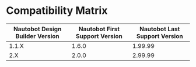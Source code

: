 # Compatibility Matrix

| Nautobot Design Builder Version | Nautobot First Support Version | Nautobot Last Support Version |
| ------------------------------- | ------------------------------ | ----------------------------- |
| 1.1.X                           | 1.6.0                          | 1.99.99                       |
| 2.X                             | 2.0.0                          | 2.99.99                       |
